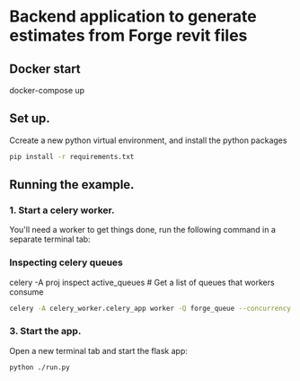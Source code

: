 # Backend application to generate estimates from Forge revit files 

## Docker start
docker-compose up

## Set up.

Ccreate a new python virtual environment, and install the python packages

```bash
pip install -r requirements.txt
```

## Running the example.

### 1. Start a celery worker.
You'll need a worker to get things done, run the following command in a separate terminal tab:

### Inspecting celery queues
celery -A proj inspect active_queues  # Get a list of queues that workers consume


```bash
celery -A celery_worker.celery_app worker -Q forge_queue --concurrency 1 -P solo 
```

### 3. Start the app.

Open a new terminal tab and start the flask app:

```bash
python ./run.py
```
